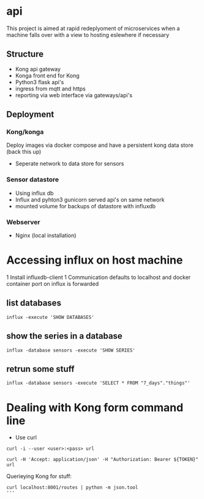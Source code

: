 # api

This project is aimed at rapid redeplyoment of microservices when a machine falls over with a view to hosting eslewhere if necessary

## Structure

* Kong api gateway
* Konga front end for Kong
* Python3 flask api's
* ingress from mqtt and https
* reporting via web interface via gateways/api's

## Deployment

### Kong/konga

Deploy images via docker compose and have a persistent kong data store (back this up)
* Seperate network to data store for sensors

### Sensor datastore

* Using influx db
* Influx and pyhton3 gunicorn served api's on same network
* mounted volume for backups of datastore with influxdb

### Webserver

* Nginx (local installation)

# Accessing influx on host machine

1 Install influxdb-client
1 Communication defaults to localhost and docker container port on influx is forwarded

## list databases

```
influx -execute 'SHOW DATABASES'
```

## show the series in a database

```
influx -database sensors -execute 'SHOW SERIES'
```

## retrun some stuff

```
influx -database sensors -execute 'SELECT * FROM "7_days"."things"'
```

# Dealing with Kong form command line

* Use curl

 ```
 curl -i --user <user>:<pass> url
 ```

 ```
 curl -H 'Accept: application/json' -H "Authorization: Bearer ${TOKEN}" url
 ```

 Querieying Kong for stuff:
 ```
 curl localhost:8001/routes | python -m json.tool
 '''
